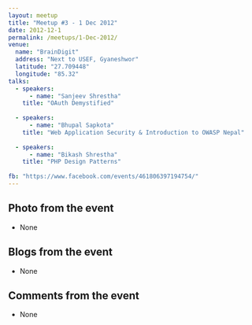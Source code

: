 ```yaml
---
layout: meetup
title: "Meetup #3 - 1 Dec 2012"
date: 2012-12-1
permalink: /meetups/1-Dec-2012/
venue:
  name: "BrainDigit"
  address: "Next to USEF, Gyaneshwor"
  latitude: "27.709448"
  longitude: "85.32"
talks:
  - speakers:
      - name: "Sanjeev Shrestha"
    title: "OAuth Demystified"
    
  - speakers:
      - name: "Bhupal Sapkota"
    title: "Web Application Security & Introduction to OWASP Nepal"
    
  - speakers:
      - name: "Bikash Shrestha"
    title: "PHP Design Patterns"
    
fb: "https://www.facebook.com/events/461806397194754/"
---
```


## Photo from the event

  - None

## Blogs from the event

  - None

## Comments from the event

  - None
  
